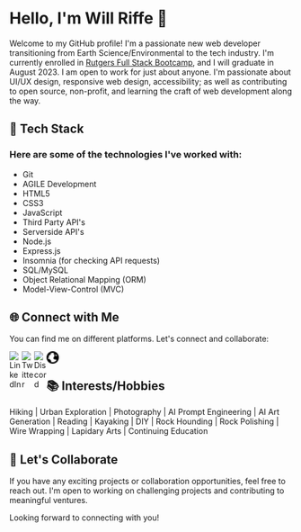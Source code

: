 # Hello, I'm Will Riffe 👋

Welcome to my GitHub profile! I'm a passionate new web developer  transitioning from Earth Science/Environmental to the tech industry. I'm currently enrolled in [Rutgers Full Stack Bootcamp](https://bootcamp.rutgers.edu/coding/), and I will graduate in August 2023. I am open to work for just about anyone. I'm passionate about UI/UX design, responsive web design, accessibility; as well as contributing to open source, non-profit, and learning the craft of web development along the way. 


## 🚀 Tech Stack
### Here are some of the technologies I've worked with:

- Git
- AGILE Development
- HTML5
- CSS3
- JavaScript
- Third Party API's
- Serverside API's
- Node.js
- Express.js
- Insomnia (for checking API requests)
- SQL/MySQL
- Object Relational Mapping (ORM)
- Model-View-Control (MVC)


## 🌐 Connect with Me

You can find me on different platforms. Let's connect and collaborate:

[<img align="left" alt="LinkedIn" width="22px" src="https://raw.githubusercontent.com/iconic/open-iconic/master/svg/linkedin.svg" />](https://www.linkedin.com/in/w-r/)
[<img align="left" alt="Twitter" width="22px" src="https://raw.githubusercontent.com/iconic/open-iconic/master/svg/twitter.svg" />](https://twitter.com/wills_rocks?s=21&t=Zgur_-ZrBedC_sEIRb7FGg)
[<img align="left" alt="Discord" width="22px" src="https://raw.githubusercontent.com/iconic/open-iconic/master/svg/discord.svg" />](discordapp.com/users/Bustajawline#3346)
[<img align="left" alt="Website" width="22px" src="https://raw.githubusercontent.com/iconic/open-iconic/master/svg/globe.svg" />](https://will-riffe.github.io/portfolio/)

<br />

## 📚 Interests/Hobbies

Hiking | Urban Exploration | Photography | AI Prompt Engineering | AI Art Generation | Reading |
Kayaking | DIY | Rock Hounding | Rock Polishing | Wire Wrapping | Lapidary Arts | Continuing 
Education


## 🤝 Let's Collaborate

If you have any exciting projects or collaboration opportunities, feel free to reach out. I'm open to working on challenging projects and contributing to meaningful ventures.

Looking forward to connecting with you!

